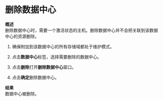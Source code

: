 # 删除数据中心

**概述**</br>
删除数据中心时，需要一个激活状态的主机。删除数据中心并不会把关联到该数据中心的资源删除。

1. 确保附加到该数据中心的所有存储域都处于维护模式。

2. 点击**数据中心**标签，选择需要删除的数据中心。

3. 点击**删除**打开**删除数据中心**窗口。

4. 点击**确定**删除数据中心。

**结果**</br>
数据中心被删除。
